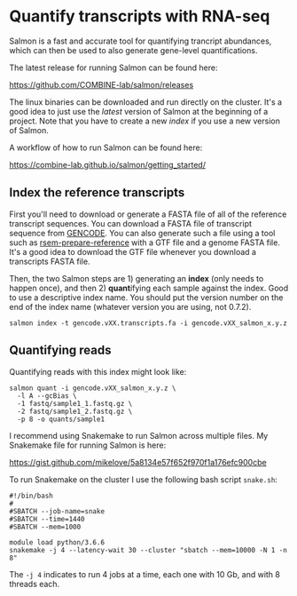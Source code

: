 # Quantify transcripts with RNA-seq

Salmon is a fast and accurate tool for quantifying trancript
abundances, which can then be used to also generate gene-level
quantifications.

The latest release for running Salmon can be found here:

<https://github.com/COMBINE-lab/salmon/releases>

The linux binaries can be downloaded and run directly on the cluster. It's a good idea to just use the *latest* version of Salmon at the beginning of a project. Note that you have to create a new *index* if you use a new version of Salmon.

A workflow of how to run Salmon can be found here:

<https://combine-lab.github.io/salmon/getting_started/>

## Index the reference transcripts

First you'll need to download or generate a FASTA file of all of the
reference transcript sequences. You can download a FASTA file of transcript
sequence from
[GENCODE](https://www.gencodegenes.org/). You can also generate such a
file using a tool such as
[rsem-prepare-reference](http://deweylab.biostat.wisc.edu/rsem/rsem-prepare-reference.html)
with a GTF file and a genome FASTA file. It's a good idea to download
the GTF file whenever you download a transcripts FASTA file.

Then, the two Salmon steps are 1) generating an **index** (only needs to happen once), 
and then 2) **quant**ifying each sample against the index. Good to use a descriptive index name.
You should put the version number on the end of the index name (whatever 
version you are using, not 0.7.2).

```
salmon index -t gencode.vXX.transcripts.fa -i gencode.vXX_salmon_x.y.z
```

## Quantifying reads 

Quantifying reads with this index might look like:

```
salmon quant -i gencode.vXX_salmon_x.y.z \
  -l A --gcBias \
  -1 fastq/sample1_1.fastq.gz \
  -2 fastq/sample1_2.fastq.gz \
  -p 8 -o quants/sample1
```

I recommend using Snakemake to run Salmon across multiple files. My
Snakemake file for running Salmon is here:

<https://gist.github.com/mikelove/5a8134e57f652f970f1a176efc900cbe>

To run Snakemake on the cluster I use the following bash script
`snake.sh`:

```
#!/bin/bash
#
#SBATCH --job-name=snake
#SBATCH --time=1440
#SBATCH --mem=1000

module load python/3.6.6
snakemake -j 4 --latency-wait 30 --cluster "sbatch --mem=10000 -N 1 -n 8"
```

The `-j 4` indicates to run 4 jobs at a time, each one with 10 Gb, and
with 8 threads each.
